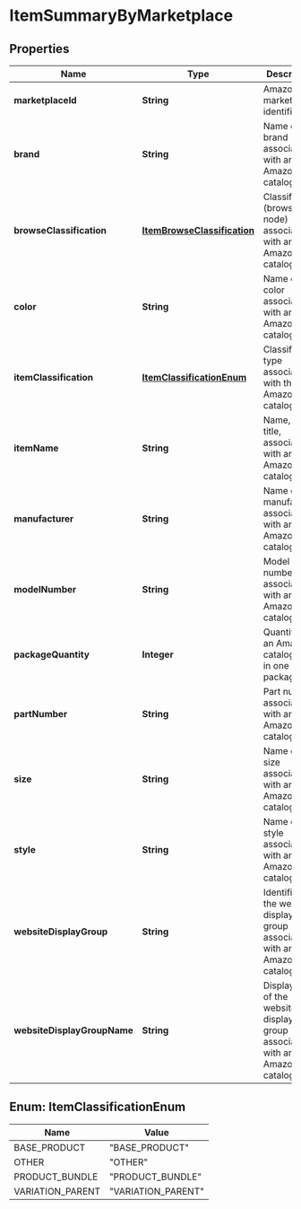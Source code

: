 
# ItemSummaryByMarketplace

## Properties
Name | Type | Description | Notes
------------ | ------------- | ------------- | -------------
**marketplaceId** | **String** | Amazon marketplace identifier. | 
**brand** | **String** | Name of the brand associated with an Amazon catalog item. |  [optional]
**browseClassification** | [**ItemBrowseClassification**](ItemBrowseClassification.md) | Classification (browse node) associated with an Amazon catalog item. |  [optional]
**color** | **String** | Name of the color associated with an Amazon catalog item. |  [optional]
**itemClassification** | [**ItemClassificationEnum**](#ItemClassificationEnum) | Classification type associated with the Amazon catalog item. |  [optional]
**itemName** | **String** | Name, or title, associated with an Amazon catalog item. |  [optional]
**manufacturer** | **String** | Name of the manufacturer associated with an Amazon catalog item. |  [optional]
**modelNumber** | **String** | Model number associated with an Amazon catalog item. |  [optional]
**packageQuantity** | **Integer** | Quantity of an Amazon catalog item in one package. |  [optional]
**partNumber** | **String** | Part number associated with an Amazon catalog item. |  [optional]
**size** | **String** | Name of the size associated with an Amazon catalog item. |  [optional]
**style** | **String** | Name of the style associated with an Amazon catalog item. |  [optional]
**websiteDisplayGroup** | **String** | Identifier of the website display group associated with an Amazon catalog item. |  [optional]
**websiteDisplayGroupName** | **String** | Display name of the website display group associated with an Amazon catalog item. |  [optional]


<a name="ItemClassificationEnum"></a>
## Enum: ItemClassificationEnum
Name | Value
---- | -----
BASE_PRODUCT | &quot;BASE_PRODUCT&quot;
OTHER | &quot;OTHER&quot;
PRODUCT_BUNDLE | &quot;PRODUCT_BUNDLE&quot;
VARIATION_PARENT | &quot;VARIATION_PARENT&quot;



